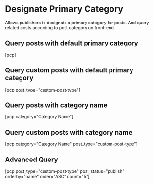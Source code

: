 # Designate Primary Category
Allows publishers to designate a primary category for posts. And query related posts according to post category on front-end.

## Query posts with default primary category
[pcp]

## Query custom posts with default primary category
[pcp post_type="custom-post-type"]

## Query posts with category name
[pcp category="Category Name"]

## Query custom posts with category name
[pcp category="Category Name" post_type="custom-post-type"]

## Advanced Query
[pcp post_type="custom-post-type" post_status="publish" orderby="name" order="ASC" count="5"]
